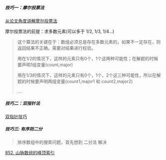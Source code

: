 ##### 技巧一：摩尔投票法

[从论文角度讲解摩尔投票法](https://leetcode-cn.com/problems/majority-element-ii/solution/cong-lun-wen-jiao-du-jiang-jie-mo-er-tou-piao-fa-b/)

摩尔投票法的前提：求多数元素(可以多于 1/2, 1/3, 1/4...)
> 这个算法的关键在于：数组必须总是存在多数元素的，如果不一定存在，则返回结果不正确。需要对结果进行校验。
>
>用在1/2的情况下，这样的元素只有0个，1个这两种可能性；在解题的时候要声明1组变量(count,major)
>
>用在1/3的情况下，这样的元素只有0个，1个，2个这三种可能性，所以在解题的时候要声明两组变量(count1,major1 和 count2,major2)
>
> ...

##### 技巧二：双指针法
[双指针技巧](https://mp.weixin.qq.com/s/_p7grwjISfMh0U65uOyCjA)



##### 技巧三: 有序则二分
>排序数组中的搜索问题，首先想到 二分法 解决

[852. 山脉数组的峰顶索引](https://leetcode-cn.com/problems/peak-index-in-a-mountain-array/)